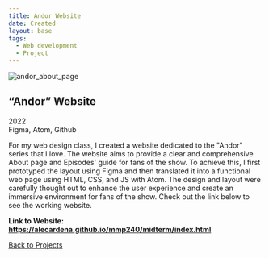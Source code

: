 ```yaml
---
title: Andor Website
date: Created
layout: base
tags:
  - Web development
  - Project
---
```


<div class="project_images">
  <img src="/images/andor_about_page.jpg" alt="andor_about_page">
</div>

<div class="project_bio">
  <h2>“Andor” Website</h2>
  <p>
      2022
      <br>
      Figma, Atom, Github
  </p>


  <p>
    For my web design class, I created a website dedicated to the "Andor" series that 
    I love. The website aims to provide a clear and comprehensive About page and Episodes' 
    guide for fans of the show. To achieve this, I first prototyped the layout using Figma 
    and then translated it into a functional web page using HTML, CSS, and JS with Atom. 
    The design and layout were carefully thought out to enhance the user experience and 
    create an immersive environment for fans of the show. Check out the link below to see 
    the working website.
  </p>

  <p>
      <strong>Link to Website: <a href="https://alecardena.github.io/mmp240/midterm/index.html">https://alecardena.github.io/mmp240/midterm/index.html</a></strong>  
  </p>

  <div class="back_function">
    <a href="/web_development_projects">Back to Projects</a>
</div>
</div>